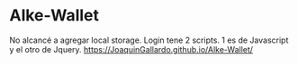 # Alke-Wallet

No alcancé a agregar local storage.
Login tene 2 scripts. 1 es de Javascript y el otro de Jquery.
https://JoaquinGallardo.github.io/Alke-Wallet/
